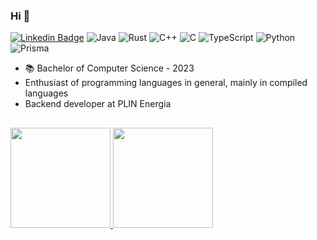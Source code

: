 ### Hi  👋

[![Linkedin Badge](https://img.shields.io/badge/LinkedIn-%230077B5.svg?&style=flat-square&logo=linkedin&logoColor=white)](https://www.linkedin.com/in/jos%C3%A9-rafael-silva-hermoso-167107229/) 
![Java](https://img.shields.io/badge/java-%23ED8B00.svg?style=for-the-badge&logo=openjdk&logoColor=white) ![Rust](https://img.shields.io/badge/rust-%23000000.svg?style=for-the-badge&logo=rust&logoColor=white) ![C++](https://img.shields.io/badge/c++-%2300599C.svg?style=for-the-badge&logo=c%2B%2B&logoColor=white) ![C](https://img.shields.io/badge/c-%2300599C.svg?style=for-the-badge&logo=c&logoColor=white) ![TypeScript](https://img.shields.io/badge/typescript-%23007ACC.svg?style=for-the-badge&logo=typescript&logoColor=white)
![Python](https://img.shields.io/badge/python-3670A0?style=for-the-badge&logo=python&logoColor=ffdd54) ![Prisma](https://img.shields.io/badge/Prisma-3982CE?style=for-the-badge&logo=Prisma&logoColor=white)

- 📚 Bachelor of Computer Science - 2023
- Enthusiast of programming languages ​​in general, mainly in compiled languages
- Backend developer at PLIN Energia

##

  <a href="https://github.com/joserafaelSH">
  <img height="160cm" src="https://github-readme-stats.vercel.app/api?username=joserafaelSH&show_icons=true&theme=react&include_all_commits=true&count_private=true"/>
  <img height="160cm" src="https://github-readme-stats.vercel.app/api/top-langs/?username=joserafaelSH&layout=compact&langs_count=8&theme=react"/>
</div>
